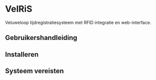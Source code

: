 # VelRiS

Veluweloop tijdregistratiesysteem met RFID integratie en web-interface.

## Gebruikershandleiding

## Installeren

## Systeem vereisten
